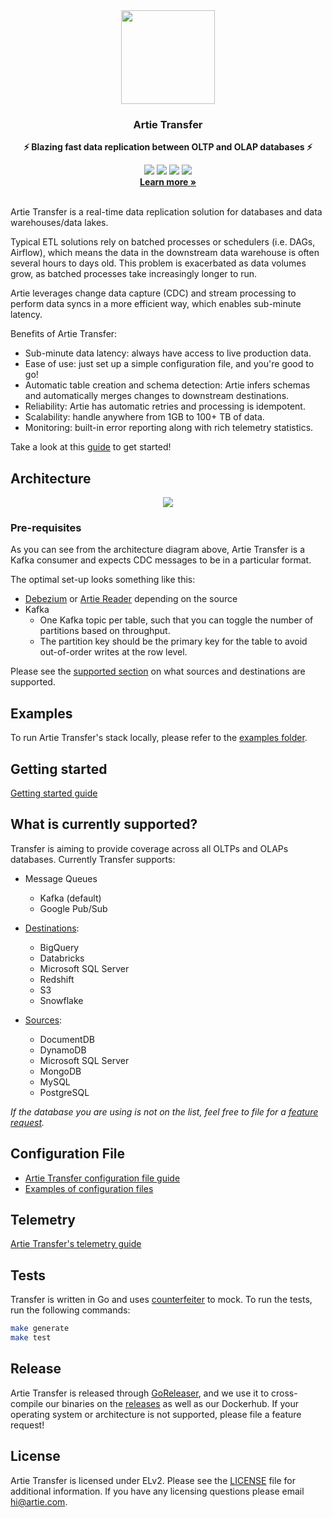 <div align="center">
  <img height="150px" src="https://github.com/artie-labs/transfer/assets/4412200/238df0c7-6087-4ddc-b83b-24638212af6a"/>
  <h3>Artie Transfer</h3>
  <p><b>⚡️ Blazing fast data replication between OLTP and OLAP databases ⚡️</b></p>
  <a href="https://artie.com/slack"><img src="https://img.shields.io/badge/slack-@artie-blue.svg?logo=slack"/></a>
  <a href="https://artie.com/docs/open-source/running-artie/overview"><img src="https://user-images.githubusercontent.com/4412200/226736695-6b8b9abd-c227-41c7-89a1-805a04c90d08.png"/></a>
  <a href="https://github.com/artie-labs/transfer/blob/master/LICENSE.txt"><img src="https://user-images.githubusercontent.com/4412200/201544613-a7197bc4-8b61-4fc5-bf09-68ee10133fd7.svg"/></a>
  <img src="https://github.com/artie-labs/transfer/actions/workflows/gha-go-test.yml/badge.svg"/>
  <br/>
  <b><a target="_blank" href="https://artie.com" >Learn more »</a></b>
</div>
<br/>

Artie Transfer is a real-time data replication solution for databases and data warehouses/data lakes.

Typical ETL solutions rely on batched processes or schedulers (i.e. DAGs, Airflow), which means the data in the downstream data warehouse is often several hours to days old. This problem is exacerbated as data volumes grow, as batched processes take increasingly longer to run.

Artie leverages change data capture (CDC) and stream processing to perform data syncs in a more efficient way, which enables sub-minute latency.

Benefits of Artie Transfer:

- Sub-minute data latency: always have access to live production data.
- Ease of use: just set up a simple configuration file, and you're good to go!
-  Automatic table creation and schema detection: Artie infers schemas and automatically merges changes to downstream destinations.
-  Reliability: Artie has automatic retries and processing is idempotent.
-  Scalability: handle anywhere from 1GB to 100+ TB of data.
-  Monitoring: built-in error reporting along with rich telemetry statistics.


Take a look at this [guide](#getting-started) to get started!

## Architecture

<div align="center">
  <img src="https://github.com/artie-labs/transfer/assets/4412200/a30a2ee1-7bdd-437c-9acb-ce6591654d18"/>
</div>

### Pre-requisites

As you can see from the architecture diagram above, Artie Transfer is a Kafka consumer and expects CDC messages to be in a particular format.

The optimal set-up looks something like this:
* [Debezium](https://github.com/debezium/debezium) or [Artie Reader](https://github.com/artie-labs/reader) depending on the source
* Kafka
  * One Kafka topic per table, such that you can toggle the number of partitions based on throughput.
  * The partition key should be the primary key for the table to avoid out-of-order writes at the row level.

Please see the [supported section](#what-is-currently-supported) on what sources and destinations are supported.

## Examples

To run Artie Transfer's stack locally, please refer to the [examples folder](https://github.com/artie-labs/transfer/tree/master/examples).

## Getting started

[Getting started guide](https://artie.com/docs/open-source/running-artie/overview)

## What is currently supported?

Transfer is aiming to provide coverage across all OLTPs and OLAPs databases. Currently Transfer supports:

- Message Queues
  - Kafka (default)
  - Google Pub/Sub

- [Destinations](https://artie.com/docs/destinations):
    - BigQuery
    - Databricks
    - Microsoft SQL Server
    - Redshift
    - S3
    - Snowflake

- [Sources](https://artie.com/docs/sources):
    - DocumentDB
    - DynamoDB
    - Microsoft SQL Server
    - MongoDB
    - MySQL
    - PostgreSQL


_If the database you are using is not on the list, feel free to file for a [feature request](https://github.com/artie-labs/transfer/issues/new)._

## Configuration File

* [Artie Transfer configuration file guide](https://artie.com/docs/open-source/running-artie/options)
* [Examples of configuration files](https://artie.com/docs/open-source/running-artie/examples)

## Telemetry

[Artie Transfer's telemetry guide](https://artie.com/docs/telemetry/overview)

## Tests
Transfer is written in Go and uses [counterfeiter](https://github.com/maxbrunsfeld/counterfeiter) to mock.
To run the tests, run the following commands:

```sh
make generate
make test
```

## Release

Artie Transfer is released through [GoReleaser](https://goreleaser.com/), and we use it to cross-compile our binaries on the [releases](https://github.com/artie-labs/transfer/releases) as well as our Dockerhub. If your operating system or architecture is not supported, please file a feature request!

## License

Artie Transfer is licensed under ELv2. Please see the [LICENSE](https://github.com/artie-labs/transfer/blob/master/LICENSE.txt) file for additional information. If you have any licensing questions please email hi@artie.com.
